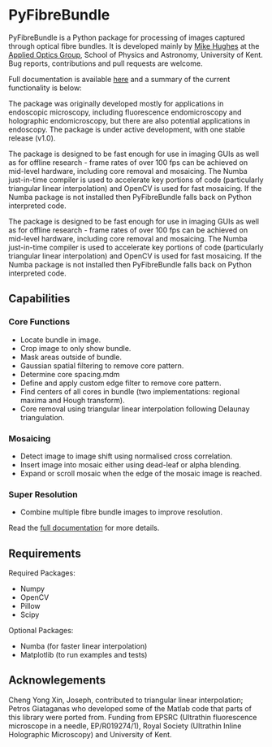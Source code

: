 # PyFibreBundle
PyFibreBundle is a Python package for processing of images captured through optical fibre bundles. It is developed mainly by [Mike Hughes](https://research.kent.ac.uk/applied-optics/hughes) at the [Applied Optics Group](https://research.kent.ac.uk/applied-optics/), School of Physics and Astronomy, University of Kent. Bug reports, contributions and pull requests are welcome.

Full documentation is available [here](http://PyFibreBundle.readthedocs.io) and a summary of the current functionality is below:

The package was originally developed mostly for applications in endoscopic microscopy, including fluorescence endomicroscopy and holographic endomicroscopy, but there are also potential applications in endoscopy. The package is under active development, with one stable release (v1.0). 

The package is designed to be fast enough for use in imaging GUIs as well as for offline research - frame rates of over 100 fps can be achieved on mid-level hardware, including core removal and mosaicing. The Numba just-in-time compiler is used to accelerate key portions of code (particularly triangular linear interpolation) and OpenCV is used for fast mosaicing. If the Numba package is not installed then PyFibreBundle falls back on Python interpreted code.

The package is designed to be fast enough for use in imaging GUIs as well as for offline research - frame rates of over 100 fps can be achieved on mid-level hardware, including core removal and mosaicing. The Numba just-in-time compiler is used to accelerate key portions of code (particularly triangular linear interpolation) and OpenCV is used for fast mosaicing. If the Numba package is not installed then PyFibreBundle falls back on Python interpreted code.

## Capabilities

### Core Functions  
* Locate bundle in image.
* Crop image to only show bundle.
* Mask areas outside of bundle.
* Gaussian spatial filtering to remove core pattern.
* Determine core spacing.mdm
* Define and apply custom edge filter to remove core pattern.
* Find centers of all cores in bundle (two implementations: regional maxima and Hough transform).
* Core removal using triangular linear interpolation following Delaunay triangulation. 

### Mosaicing
* Detect image to image shift using normalised cross correlation.
* Insert image into mosaic either using dead-leaf or alpha blending.
* Expand or scroll mosaic when the edge of the mosaic image is reached.

### Super Resolution
* Combine multiple fibre bundle images to improve resolution.

Read the [full documentation](http://PyFibreBundle.readthedocs.io) for more details.

## Requirements

Required Packages:

* Numpy
* OpenCV
* Pillow
* Scipy

Optional Packages:

* Numba (for faster linear interpolation)
* Matplotlib (to run examples and tests)

## Acknowlegements
Cheng Yong Xin, Joseph, contributed to triangular linear interpolation; Petros Giataganas who developed some of the Matlab code that parts of this library were ported from. Funding from EPSRC (Ultrathin fluorescence microscope in a needle, EP/R019274/1), Royal Society (Ultrathin Inline Holographic Microscopy) and University of Kent.
